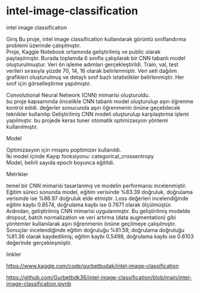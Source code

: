 # intel-image-classification
intel image classification

Giriş
Bu proje, intel image classification kullanılarak görüntü sınıflandırma problemi üzerinde çalışılmıştır.  
Proje, Kaggle Notebook ortamında geliştirilmiş ve public olarak paylaşılmıştır. Burada toplamda 6 sınıfla çalışılarak bir CNN tabanlı model oluşturulmuştur. Veri ön işleme adımları gerçekleştirildi. Train, val, test verileri sırasıyla yüzde 70, 14, 16 olarak belirlenmiştir. Veri seti dağılım grafikleri oluşturulmuş ve detaylı sınıf bazlı istatistikler belirlenmiştir. Her sınıf için görselleştirme yapılmıştır.

Convolutional Neural Network (CNN) mimarisi oluşturuldu.  
bu proje kapsamında öncelikle CNN tabanlı model oluşturulup aşırı öğrenme kontrol edidi. değerler sonucunda aşırı öğrenmenin önüne geçebilecek teknikler kullanılıp Geliştirilmiş CNN modeli oluşturulup karşılaştırma işlemi yapılmıştır. bu projede keras tuner  otomatik optimizasyon yöntemi kullanılmıştır.

Model

Optimizasyon için rmspro poptimizer kullanıldı.  
İki model içinde Kayıp fonksiyonu: categorical_crossentropy  
Model, belirli sayıda epoch boyunca eğitildi.

Metrikler

temel bir CNN mimarisi tasarlanmış 
ve modelin performansı incelenmiştir. Eğitim süreci sonunda model, eğitim verisinde %83.39 doğruluk, doğrulama verisinde ise %86.97 doğruluk elde etmiştir. Loss değerleri incelendiğinde eğitim kaybı 0.8574, doğrulama kaybı ise 0.7671 olarak ölçülmüştür. Ardından, geliştirilmiş CNN mimarisi uygulanmıştır. Bu geliştirilmiş modelde dropout, batch normalization ve veri artırma (data augmentation) gibi yöntemler kullanılarak aşırı öğrenmenin önüne geçilmeye çalışılmıştır. Sonuçlar incelendiğinde eğitim doğruluğu %81.59, doğrulama doğruluğu %81.36 olarak kaydedilmiş; eğitim kaybı 0.5498, doğrulama kaybı ise 0.6103 değerinde gerçekleşmiştir. 

linkler

https://www.kaggle.com/code/gurbetbudak/intel-image-classification

https://github.com/Gurbetbdk36/intel-image-classification/blob/main/intel-image-classification.ipynb
